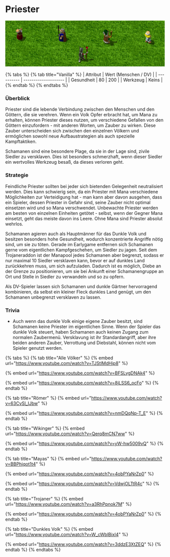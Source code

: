 # Priester

![Alle Priester der Völker in einer Reihe, plus Schamane](../.gitbook/assets/Priesterlineup.png)

{% tabs %}
{% tab title="Vanilla" %}
| Attribut   | Wert (Menschen / DV) |
| ---------- | -------------------- |
| Gesundheit | 80 \| 200            |
| Werkzeug   | Keins                |
{% endtab %}
{% endtabs %}

### Überblick

Priester sind die lebende Verbindung zwischen den Menschen und den Göttern, die sie verehren. Wenn ein Volk Opfer erbracht hat, um Mana zu erhalten, können Priester dieses nutzen, um verschiedene Gefallen von den Göttern einzufordern - mit anderen Worten, um Zauber zu wirken. Diese Zauber unterscheiden sich zwischen den einzelnen Völkern und ermöglichen sowohl neue Aufbaustrategien als auch spezielle Kampftaktiken.

Schamanen sind eine besondere Plage, da sie in der Lage sind, zivile Siedler zu versklaven. Dies ist besonders schmerzhaft, wenn dieser Siedler ein wertvolles Werkzeug besaß, da dieses verloren geht.

### Strategie

Feindliche Priester sollten bei jeder sich bietenden Gelegenheit neutralisiert werden. Dies kann schwierig sein, da ein Priester mit Mana verschiedene Möglichkeiten zur Verteidigung hat - man kann aber davon ausgehen, dass ein Spieler, dessen Priester in Gefahr sind, seine Zauber nicht optimal einsetzen wird und so Mana verschwendet. Unbewachte Priester werden am besten von einzelnen Einheiten getötet - selbst, wenn der Gegner Mana einsetzt, geht das meiste davon ins Leere. Ohne Mana sind Priester absolut wehrlos.

Schamanen agieren auch als Hauptmänner für das Dunkle Volk und besitzen besonders hohe Gesundheit, wodurch konzentrierte Angriffe nötig sind, um sie zu töten. Gerade im Earlygame entfernen sich Schamanen gerne vom eigentlichen Kampfgeschehen, um Siedler zu jagen. Seit dem Trojaneraddon ist der Manapool jedes Schamanen aber begrenzt, sodass er nur maximal 10 Siedler versklaven kann, bevor er auf dunkles Land zurückkehren muss, um sich aufzuladen. Dadurch ist es möglich, Diebe an der Grenze zu positionieren, um sie bei Ankunft einer Schamanengruppe an Ort und Stelle in Siedler zu verwandeln und so zu opfern.&#x20;

Als DV-Spieler lassen sich Schamanen und dunkle Gärtner hervorragend kombinieren, da selbst ein kleiner Fleck dunkles Land genügt, um den Schamanen unbegrenzt versklaven zu lassen.

### Trivia

* Auch wenn das dunkle Volk einige eigene Zauber besitzt, sind Schamanen keine Priester im eigentlichen Sinne. Wenn der Spieler das dunkle Volk steuert, haben Schamanen auch keinen Zugang zum normalen Zaubermenü. Versklavung ist ihr Standardangriff, aber ihre beiden anderen Zauber, Verrottung und Diebstahl, können nicht vom Spieler genutzt werden.

{% tabs %}
{% tab title="Alle Völker" %}
{% embed url="https://www.youtube.com/watch?v=TJStlMdHip8" %}

{% embed url="https://www.youtube.com/watch?v=BFSLvgDNAk4" %}

{% embed url="https://www.youtube.com/watch?v=8jLSS6_ocFo" %}
{% endtab %}

{% tab title="Römer" %}
{% embed url="https://www.youtube.com/watch?v=63CvSl_IJbw" %}

{% embed url="https://www.youtube.com/watch?v=nmDQqNp-T_E" %}
{% endtab %}

{% tab title="Wikinger" %}
{% embed url="https://www.youtube.com/watch?v=Qerq8mCN7ww" %}

{% embed url="https://www.youtube.com/watch?v=yW-hw5009vQ" %}
{% endtab %}

{% tab title="Mayas" %}
{% embed url="https://www.youtube.com/watch?v=BBPhjqot1t4" %}

{% embed url="https://www.youtube.com/watch?v=4obPYaNrZp0" %}

{% embed url="https://www.youtube.com/watch?v=VdwjOLTtR4c" %}
{% endtab %}

{% tab title="Trojaner" %}
{% embed url="https://www.youtube.com/watch?v=a3RhPpnok7M" %}

{% embed url="https://www.youtube.com/watch?v=4obPYaNrZp0" %}
{% endtab %}

{% tab title="Dunkles Volk" %}
{% embed url="https://www.youtube.com/watch?v=W_cWblBixl4" %}

{% embed url="https://www.youtube.com/watch?v=3ddzE3XtZEQ" %}
{% endtab %}
{% endtabs %}
